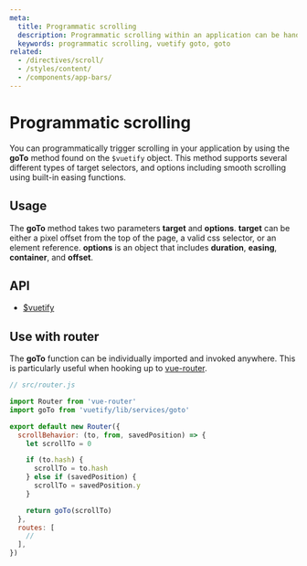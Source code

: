 ```yaml
---
meta:
  title: Programmatic scrolling
  description: Programmatic scrolling within an application can be handled using the goTo method included in the vuetify object.
  keywords: programmatic scrolling, vuetify goto, goto
related:
  - /directives/scroll/
  - /styles/content/
  - /components/app-bars/
---
```


# Programmatic scrolling

You can programmatically trigger scrolling in your application by using the **goTo** method found on the `$vuetify` object. This method supports several different types of target selectors, and options including smooth scrolling using built-in easing functions.

<entry-ad />

## Usage

The **goTo** method takes two parameters **target** and **options**. **target** can be either a pixel offset from the top of the page, a valid css selector, or an element reference. **options** is an object that includes **duration**, **easing**, **container**, and **offset**.

<example file="scroll/usage" />

## API

- [$vuetify](/api/vuetify)

<inline-api page="features/scrolling" />

## Use with router

The **goTo** function can be individually imported and invoked anywhere. This is particularly useful when hooking up to [vue-router](https://router.vuejs.org/).

```js
// src/router.js

import Router from 'vue-router'
import goTo from 'vuetify/lib/services/goto'

export default new Router({
  scrollBehavior: (to, from, savedPosition) => {
    let scrollTo = 0

    if (to.hash) {
      scrollTo = to.hash
    } else if (savedPosition) {
      scrollTo = savedPosition.y
    }

    return goTo(scrollTo)
  },
  routes: [
    //
  ],
})
```

<backmatter />

